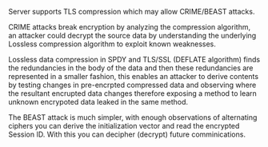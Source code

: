 Server supports TLS compression which may allow CRIME/BEAST attacks.

CRIME attacks break encryption by analyzing the compression algorithm, an attacker could decrypt the source data by understanding the underlying Lossless compression algorithm to exploit known weaknesses.

Lossless data compression in SPDY and TLS/SSL (DEFLATE algorithm) finds the redundancies in the body of the data and then these redundancies are represented in a smaller fashion, this enables an attacker to derive contents by testing changes in pre-encrpted compressed data and observing where the resultant encrupted data changes therefore exposing a method to learn unknown encrypoted data leaked in the same method.

The BEAST attack is much simpler, with enough observations of alternating ciphers you can derive the initialization vector and read the encrypted Session ID. With this you can decipher (decrypt) future comminications.
